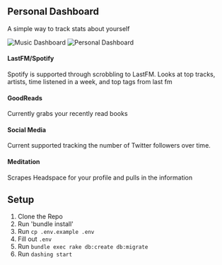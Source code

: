 Personal Dashboard
---
A simple way to track stats about yourself

![Music Dashboard](https://cloud.githubusercontent.com/assets/3074765/13199776/b8215d12-d7fc-11e5-9ec1-a45d7379259c.png)
![Personal Dashboard](https://cloud.githubusercontent.com/assets/3074765/13207152/157d2342-d8d9-11e5-9d75-64c558adb08b.png)

#### LastFM/Spotify
Spotify is supported through scrobbling to LastFM.
Looks at top tracks, artists, time listened in a week, and top tags from last fm

#### GoodReads
Currently grabs your recently read books

#### Social Media
Current supported tracking the number of Twitter followers over time.

#### Meditation
Scrapes Headspace for your profile and pulls in the information

Setup
---
1. Clone the Repo
2. Run 'bundle install'
3. Run `cp .env.example .env`
4. Fill out `.env`
5. Run `bundle exec rake db:create db:migrate`
6. Run `dashing start`